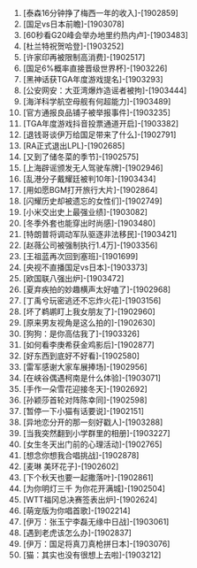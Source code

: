 
1. [泰森16分钟挣了梅西一年的收入]-[1902859]
1. [国足vs日本前瞻]-[1903078]
1. [60秒看G20峰会举办地里约热内卢]-[1903483]
1. [杜兰特祝贺哈登]-[1903252]
1. [许家印再被限制高消费]-[1902517]
1. [国足6%概率直接晋级世界杯]-[1903226]
1. [黑神话获TGA年度游戏提名]-[1903293]
1. [公安网安：大亚湾爆炸造谣者被拘]-[1903444]
1. [海洋科学航空母舰有何超能力]-[1903489]
1. [官方通报良品铺子被举报事件]-[1903235]
1. [TGA年度游戏抖音投票通道开启]-[1903382]
1. [退钱哥谈伊万给国足带来了什么]-[1902791]
1. [RA正式退出LPL]-[1902685]
1. [又到了储冬菜的季节]-[1902575]
1. [上海辟谣颁发无人驾驶车牌]-[1902946]
1. [乱港分子戴耀廷被判10年]-[1903434]
1. [用如愿BGM打开旅行大片]-[1902864]
1. [闪耀历史却被遗忘的女性们]-[1902749]
1. [小米交出史上最强业绩]-[1903082]
1. [冬季外套也能穿出时尚感]-[1903480]
1. [特朗普将调动军队驱逐非法移民]-[1903421]
1. [赵薇公司被强制执行1.4万]-[1903356]
1. [王祖蓝再次回到塞班]-[1901699]
1. [央视不直播国足vs日本]-[1903373]
1. [欧国联八强出炉]-[1903472]
1. [夏弃疾拍的妙趣横声太好嗑了]-[1902968]
1. [丁禹兮玩密逃还不忘炸火花]-[1903156]
1. [坏了鹈鹕盯上我女朋友了]-[1902960]
1. [原来男友视角是这么拍的]-[1902630]
1. [狗狗：是你高估我了]-[1903326]
1. [如何看李庚希获金鸡影后]-[1902877]
1. [好东西到底好不好看]-[1902580]
1. [雷军感谢大家车展捧场]-[1902956]
1. [在峡谷偶遇柯南是什么体验]-[1903071]
1. [手作一朵雪花迎接冬天]-[1902692]
1. [孙颖莎首轮对阵陈幸同]-[1902598]
1. [暂停一下小猫有话要说]-[1902151]
1. [异地恋分开的那一刻好戳人]-[1903288]
1. [当我突然翻到小学群里的相册]-[1903227]
1. [女生冬天出门前的心理活动]-[1902765]
1. [想念你想我合唱挑战]-[1902878]
1. [麦琳 美环花子]-[1902602]
1. [下个秋天也要一起撒落叶]-[1902861]
1. [为你明灯三千 为你花开满城]-[1902504]
1. [WTT福冈总决赛签表出炉]-[1902624]
1. [萌宠版为你唱首歌]-[1902214]
1. [伊万：张玉宁李磊无缘中日战]-[1903061]
1. [遇到老虎该怎么办]-[1902837]
1. [伊万：国足将真刀真枪拼日本]-[1903076]
1. [猫：其实也没有很想上去啦]-[1903212]